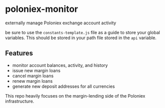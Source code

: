 # poloniex-monitor
externally manage Poloniex exchange account activity

be sure to use the `constants-template.js` file as a guide to store your global variables. This should be stored in your path file stored in the `api` variable.

## Features
* monitor account balances, activity, and history
* issue new margin loans
* cancel margin loans
* renew margin loans
* generate new deposit addresses for all currencies

This repo heavily focuses on the margin-lending side of the Poloniex infrastructure.
